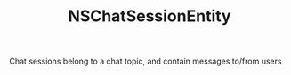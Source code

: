 ﻿---
uid: crmscript_ref_NSChatSessionEntity
title: NSChatSessionEntity
intellisense: Void.NSChatSessionEntity
keywords: NSChatSessionEntity
so.topic: reference
---

Chat sessions belong to a chat topic, and contain messages to/from users
